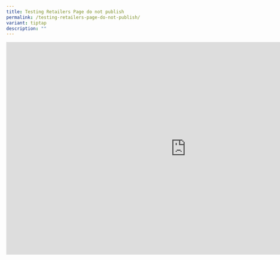 ```yaml
---
title: Testing Retailers Page do not publish
permalink: /testing-retailers-page-do-not-publish/
variant: tiptap
description: ""
---
```

<div class="iframe-wrapper">
<iframe height="569" width="960" allowfullscreen="true" frameborder="0" src="https://docs.google.com/presentation/d/e/2PACX-1vShXjLzAmXocqTQHJIfrFH3mSgGzxQg7WA_AU2N-PzLiR0Doq_KgC57eqG5LSQ8oscjxW64izW0GWjm/embed?start=true&amp;loop=true&amp;delayms=3000"></iframe>
</div>
<p></p>